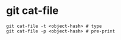 # git cat-file

```shell
git cat-file -t <object-hash> # type
git cat-file -p <object-hash> # pre-print
```
